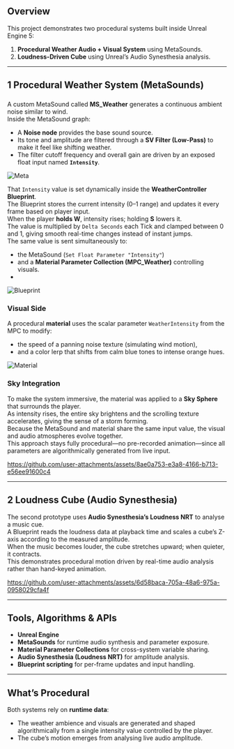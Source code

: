 

## Overview
This project demonstrates two procedural systems built inside Unreal Engine 5:  

1. **Procedural Weather Audio + Visual System** using MetaSounds.  
2. **Loudness-Driven Cube** using Unreal’s Audio Synesthesia analysis.  



---

## 1 Procedural Weather System (MetaSounds)

###
A custom MetaSound called **MS_Weather** generates a continuous ambient noise similar to wind.  
Inside the MetaSound graph:
- A **Noise node** provides the base sound source.  
- Its tone and amplitude are filtered through a **SV Filter (Low-Pass)** to make it feel like shifting weather.  
- The filter cutoff frequency and overall gain are driven by an exposed float input named **`Intensity`**.
  
![Meta](https://github.com/user-attachments/assets/2a8afbeb-4560-4b01-9709-511bc9f5850c)

That `Intensity` value is set dynamically inside the **WeatherController Blueprint**.  
The Blueprint stores the current intensity (0–1 range) and updates it every frame based on player input.  
When the player **holds W**, intensity rises; holding **S** lowers it.  
The value is multiplied by `Delta Seconds` each Tick and clamped between 0 and 1, giving smooth real-time changes instead of instant jumps.  
The same value is sent simultaneously to:
- the MetaSound (`Set Float Parameter "Intensity"`)  
- and a **Material Parameter Collection (MPC_Weather)** controlling visuals.
- 
![Blueprint](https://github.com/user-attachments/assets/8cf5015a-c678-4eb3-9b56-d252c5ba05dd)

### Visual Side
A procedural **material** uses the scalar parameter `WeatherIntensity` from the MPC to modify:
- the speed of a panning noise texture (simulating wind motion),
- and a color lerp that shifts from calm blue tones to intense orange hues.
  
![Material](https://github.com/user-attachments/assets/1406f356-07af-4e87-91b4-dcac34df0b15)

### Sky Integration
To make the system immersive, the material was applied to a **Sky Sphere** that surrounds the player.  
As intensity rises, the entire sky brightens and the scrolling texture accelerates, giving the sense of a storm forming.  
Because the MetaSound and material share the same input value, the visual and audio atmospheres evolve together.  
This approach stays fully procedural—no pre-recorded animation—since all parameters are algorithmically generated from live input.


https://github.com/user-attachments/assets/8ae0a753-e3a8-4166-b713-e56ee91600c4

---

## 2 Loudness Cube (Audio Synesthesia)

The second prototype uses **Audio Synesthesia’s Loudness NRT** to analyse a music cue.  
A Blueprint reads the loudness data at playback time and scales a cube’s Z-axis according to the measured amplitude.  
When the music becomes louder, the cube stretches upward; when quieter, it contracts.  
This demonstrates procedural motion driven by real-time audio analysis rather than hand-keyed animation.


https://github.com/user-attachments/assets/6d58baca-705a-48a6-975a-0958029cfa4f


---

## Tools, Algorithms & APIs
- **Unreal Engine**  
- **MetaSounds** for runtime audio synthesis and parameter exposure.  
- **Material Parameter Collections** for cross-system variable sharing.  
- **Audio Synesthesia (Loudness NRT)** for amplitude analysis.  
- **Blueprint scripting** for per-frame updates and input handling.

---

## What’s Procedural
Both systems rely on **runtime data**:
- The weather ambience and visuals are generated and shaped algorithmically from a single intensity value controlled by the player.  
- The cube’s motion emerges from analysing live audio amplitude.


